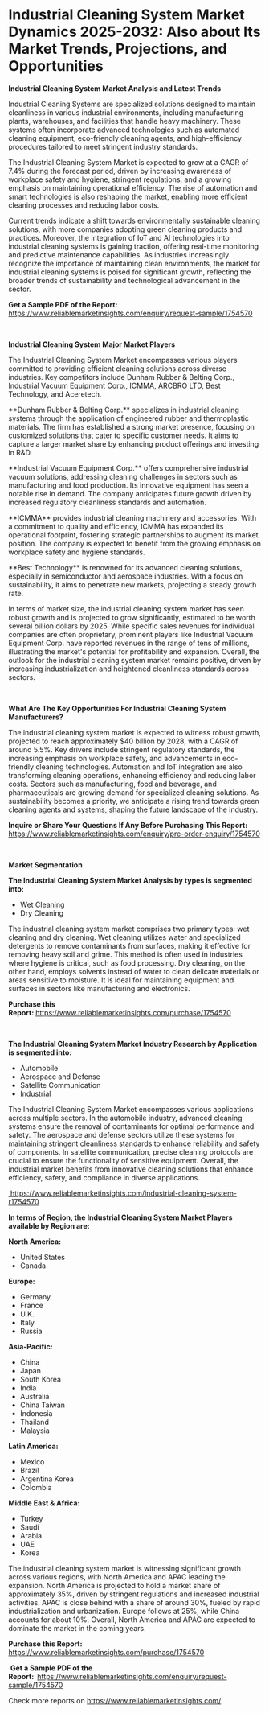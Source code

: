 <p><h1>Industrial Cleaning System Market Dynamics 2025-2032: Also about Its Market Trends, Projections, and Opportunities</h1></p><p><strong>Industrial Cleaning System Market Analysis and Latest Trends</strong></p>
<p><p>Industrial Cleaning Systems are specialized solutions designed to maintain cleanliness in various industrial environments, including manufacturing plants, warehouses, and facilities that handle heavy machinery. These systems often incorporate advanced technologies such as automated cleaning equipment, eco-friendly cleaning agents, and high-efficiency procedures tailored to meet stringent industry standards. </p><p>The Industrial Cleaning System Market is expected to grow at a CAGR of 7.4% during the forecast period, driven by increasing awareness of workplace safety and hygiene, stringent regulations, and a growing emphasis on maintaining operational efficiency. The rise of automation and smart technologies is also reshaping the market, enabling more efficient cleaning processes and reducing labor costs. </p><p>Current trends indicate a shift towards environmentally sustainable cleaning solutions, with more companies adopting green cleaning products and practices. Moreover, the integration of IoT and AI technologies into industrial cleaning systems is gaining traction, offering real-time monitoring and predictive maintenance capabilities. As industries increasingly recognize the importance of maintaining clean environments, the market for industrial cleaning systems is poised for significant growth, reflecting the broader trends of sustainability and technological advancement in the sector.</p></p>
<p><strong>Get a Sample PDF of the Report:&nbsp;</strong> <a href="https://www.reliablemarketinsights.com/enquiry/request-sample/1754570?utm_campaign=2441&utm_medium=2&utm_source=Github&utm_content=ia&utm_term=10042025&utm_id=industrial-cleaning-system">https://www.reliablemarketinsights.com/enquiry/request-sample/1754570</a></p>
<p>&nbsp;</p>
<p><strong>Industrial Cleaning System Major Market Players</strong></p>
<p><p>The Industrial Cleaning System Market encompasses various players committed to providing efficient cleaning solutions across diverse industries. Key competitors include Dunham Rubber & Belting Corp., Industrial Vacuum Equipment Corp., ICMMA, ARCBRO LTD, Best Technology, and Aceretech.</p><p>**Dunham Rubber & Belting Corp.** specializes in industrial cleaning systems through the application of engineered rubber and thermoplastic materials. The firm has established a strong market presence, focusing on customized solutions that cater to specific customer needs. It aims to capture a larger market share by enhancing product offerings and investing in R&D.</p><p>**Industrial Vacuum Equipment Corp.** offers comprehensive industrial vacuum solutions, addressing cleaning challenges in sectors such as manufacturing and food production. Its innovative equipment has seen a notable rise in demand. The company anticipates future growth driven by increased regulatory cleanliness standards and automation.</p><p>**ICMMA** provides industrial cleaning machinery and accessories. With a commitment to quality and efficiency, ICMMA has expanded its operational footprint, fostering strategic partnerships to augment its market position. The company is expected to benefit from the growing emphasis on workplace safety and hygiene standards.</p><p>**Best Technology** is renowned for its advanced cleaning solutions, especially in semiconductor and aerospace industries. With a focus on sustainability, it aims to penetrate new markets, projecting a steady growth rate. </p><p>In terms of market size, the industrial cleaning system market has seen robust growth and is projected to grow significantly, estimated to be worth several billion dollars by 2025. While specific sales revenues for individual companies are often proprietary, prominent players like Industrial Vacuum Equipment Corp. have reported revenues in the range of tens of millions, illustrating the market's potential for profitability and expansion. Overall, the outlook for the industrial cleaning system market remains positive, driven by increasing industrialization and heightened cleanliness standards across sectors.</p></p>
<p>&nbsp;</p>
<p><strong>What Are The Key Opportunities For Industrial Cleaning System Manufacturers?</strong></p>
<p><p>The industrial cleaning system market is expected to witness robust growth, projected to reach approximately $40 billion by 2028, with a CAGR of around 5.5%. Key drivers include stringent regulatory standards, the increasing emphasis on workplace safety, and advancements in eco-friendly cleaning technologies. Automation and IoT integration are also transforming cleaning operations, enhancing efficiency and reducing labor costs. Sectors such as manufacturing, food and beverage, and pharmaceuticals are growing demand for specialized cleaning solutions. As sustainability becomes a priority, we anticipate a rising trend towards green cleaning agents and systems, shaping the future landscape of the industry.</p></p>
<p><strong>Inquire or Share Your Questions If Any Before Purchasing This Report:</strong> <a href="https://www.reliablemarketinsights.com/enquiry/pre-order-enquiry/1754570?utm_campaign=2441&utm_medium=2&utm_source=Github&utm_content=ia&utm_term=10042025&utm_id=industrial-cleaning-system">https://www.reliablemarketinsights.com/enquiry/pre-order-enquiry/1754570</a></p>
<p>&nbsp;</p>
<p><strong>Market Segmentation</strong></p>
<p><strong>The Industrial Cleaning System Market Analysis by types is segmented into:</strong></p>
<p><ul><li>Wet Cleaning</li><li>Dry Cleaning</li></ul></p>
<p><p>The industrial cleaning system market comprises two primary types: wet cleaning and dry cleaning. Wet cleaning utilizes water and specialized detergents to remove contaminants from surfaces, making it effective for removing heavy soil and grime. This method is often used in industries where hygiene is critical, such as food processing. Dry cleaning, on the other hand, employs solvents instead of water to clean delicate materials or areas sensitive to moisture. It is ideal for maintaining equipment and surfaces in sectors like manufacturing and electronics.</p></p>
<p><strong>Purchase this Report:&nbsp;</strong><a href="https://www.reliablemarketinsights.com/purchase/1754570?utm_campaign=2441&utm_medium=2&utm_source=Github&utm_content=ia&utm_term=10042025&utm_id=industrial-cleaning-system">https://www.reliablemarketinsights.com/purchase/1754570</a></p>
<p>&nbsp;</p>
<p><strong>The Industrial Cleaning System Market Industry Research by Application is segmented into:</strong></p>
<p><ul><li>Automobile</li><li>Aerospace and Defense</li><li>Satellite Communication</li><li>Industrial</li></ul></p>
<p><p>The Industrial Cleaning System Market encompasses various applications across multiple sectors. In the automobile industry, advanced cleaning systems ensure the removal of contaminants for optimal performance and safety. The aerospace and defense sectors utilize these systems for maintaining stringent cleanliness standards to enhance reliability and safety of components. In satellite communication, precise cleaning protocols are crucial to ensure the functionality of sensitive equipment. Overall, the industrial market benefits from innovative cleaning solutions that enhance efficiency, safety, and compliance in diverse applications.</p></p>
<p><a href="https://www.reliablemarketinsights.com/industrial-cleaning-system-r1754570?utm_campaign=2441&utm_medium=2&utm_source=Github&utm_content=ia&utm_term=10042025&utm_id=industrial-cleaning-system">&nbsp;https://www.reliablemarketinsights.com/industrial-cleaning-system-r1754570</a></p>
<p><strong>In terms of Region, the Industrial Cleaning System Market Players available by Region are:</strong></p>
<p>
    <p> <strong> North America: </strong>
        <ul>
            <li>United States</li>
            <li>Canada</li>
        </ul>
        </p> 
    <p> <strong> Europe: </strong>
        <ul>
            <li>Germany</li>
            <li>France</li>
            <li>U.K.</li>
            <li>Italy</li>
            <li>Russia</li>
        </ul>
        </p> 
    <p> <strong> Asia-Pacific: </strong>
        <ul>
            <li>China</li>
            <li>Japan</li>
            <li>South Korea</li>
            <li>India</li>
            <li>Australia</li>
            <li>China Taiwan</li>
            <li>Indonesia</li>
            <li>Thailand</li>
            <li>Malaysia</li>
        </ul>
        </p> 
    <p> <strong> Latin America: </strong>
        <ul>
            <li>Mexico</li>
            <li>Brazil</li>
            <li>Argentina Korea</li>
            <li>Colombia</li>
        </ul>
        </p> 
    <p> <strong> Middle East & Africa: </strong>
        <ul>
            <li>Turkey</li>
            <li>Saudi</li>
            <li>Arabia</li>
            <li>UAE</li>
            <li>Korea</li>
        </ul>
    </p>
    </p>
<p><p>The industrial cleaning system market is witnessing significant growth across various regions, with North America and APAC leading the expansion. North America is projected to hold a market share of approximately 35%, driven by stringent regulations and increased industrial activities. APAC is close behind with a share of around 30%, fueled by rapid industrialization and urbanization. Europe follows at 25%, while China accounts for about 10%. Overall, North America and APAC are expected to dominate the market in the coming years.</p></p>
<p><strong>Purchase this Report: </strong><a href="https://www.reliablemarketinsights.com/purchase/1754570?utm_campaign=2441&utm_medium=2&utm_source=Github&utm_content=ia&utm_term=10042025&utm_id=industrial-cleaning-system">https://www.reliablemarketinsights.com/purchase/1754570</a></p>
<p>&nbsp;<strong>Get a Sample PDF of the Report:&nbsp;&nbsp;</strong><a href="https://www.reliablemarketinsights.com/enquiry/request-sample/1754570?utm_campaign=2441&utm_medium=2&utm_source=Github&utm_content=ia&utm_term=10042025&utm_id=industrial-cleaning-system">https://www.reliablemarketinsights.com/enquiry/request-sample/1754570</a></p>
<p><strong></strong></p>
<p>Check more reports on <a href="https://www.reliablemarketinsights.com/?utm_campaign=2441&utm_medium=2&utm_source=Github&utm_content=ia&utm_term=10042025&utm_id=industrial-cleaning-system">https://www.reliablemarketinsights.com/</a></p>